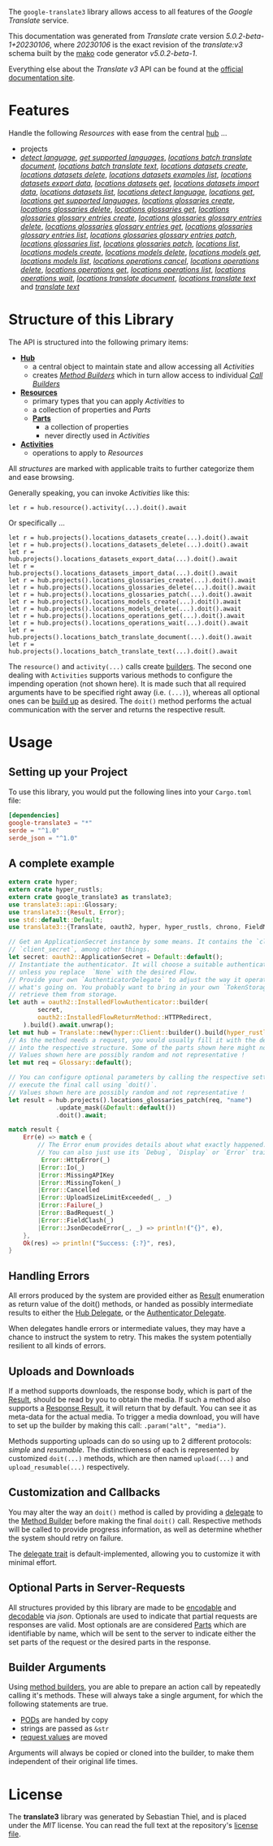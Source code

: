 <!---
DO NOT EDIT !
This file was generated automatically from 'src/generator/templates/api/README.md.mako'
DO NOT EDIT !
-->
The `google-translate3` library allows access to all features of the *Google Translate* service.

This documentation was generated from *Translate* crate version *5.0.2-beta-1+20230106*, where *20230106* is the exact revision of the *translate:v3* schema built by the [mako](http://www.makotemplates.org/) code generator *v5.0.2-beta-1*.

Everything else about the *Translate* *v3* API can be found at the
[official documentation site](https://cloud.google.com/translate/docs/quickstarts).
# Features

Handle the following *Resources* with ease from the central [hub](https://docs.rs/google-translate3/5.0.2-beta-1+20230106/google_translate3/Translate) ... 

* projects
 * [*detect language*](https://docs.rs/google-translate3/5.0.2-beta-1+20230106/google_translate3/api::ProjectDetectLanguageCall), [*get supported languages*](https://docs.rs/google-translate3/5.0.2-beta-1+20230106/google_translate3/api::ProjectGetSupportedLanguageCall), [*locations batch translate document*](https://docs.rs/google-translate3/5.0.2-beta-1+20230106/google_translate3/api::ProjectLocationBatchTranslateDocumentCall), [*locations batch translate text*](https://docs.rs/google-translate3/5.0.2-beta-1+20230106/google_translate3/api::ProjectLocationBatchTranslateTextCall), [*locations datasets create*](https://docs.rs/google-translate3/5.0.2-beta-1+20230106/google_translate3/api::ProjectLocationDatasetCreateCall), [*locations datasets delete*](https://docs.rs/google-translate3/5.0.2-beta-1+20230106/google_translate3/api::ProjectLocationDatasetDeleteCall), [*locations datasets examples list*](https://docs.rs/google-translate3/5.0.2-beta-1+20230106/google_translate3/api::ProjectLocationDatasetExampleListCall), [*locations datasets export data*](https://docs.rs/google-translate3/5.0.2-beta-1+20230106/google_translate3/api::ProjectLocationDatasetExportDataCall), [*locations datasets get*](https://docs.rs/google-translate3/5.0.2-beta-1+20230106/google_translate3/api::ProjectLocationDatasetGetCall), [*locations datasets import data*](https://docs.rs/google-translate3/5.0.2-beta-1+20230106/google_translate3/api::ProjectLocationDatasetImportDataCall), [*locations datasets list*](https://docs.rs/google-translate3/5.0.2-beta-1+20230106/google_translate3/api::ProjectLocationDatasetListCall), [*locations detect language*](https://docs.rs/google-translate3/5.0.2-beta-1+20230106/google_translate3/api::ProjectLocationDetectLanguageCall), [*locations get*](https://docs.rs/google-translate3/5.0.2-beta-1+20230106/google_translate3/api::ProjectLocationGetCall), [*locations get supported languages*](https://docs.rs/google-translate3/5.0.2-beta-1+20230106/google_translate3/api::ProjectLocationGetSupportedLanguageCall), [*locations glossaries create*](https://docs.rs/google-translate3/5.0.2-beta-1+20230106/google_translate3/api::ProjectLocationGlossaryCreateCall), [*locations glossaries delete*](https://docs.rs/google-translate3/5.0.2-beta-1+20230106/google_translate3/api::ProjectLocationGlossaryDeleteCall), [*locations glossaries get*](https://docs.rs/google-translate3/5.0.2-beta-1+20230106/google_translate3/api::ProjectLocationGlossaryGetCall), [*locations glossaries glossary entries create*](https://docs.rs/google-translate3/5.0.2-beta-1+20230106/google_translate3/api::ProjectLocationGlossaryGlossaryEntryCreateCall), [*locations glossaries glossary entries delete*](https://docs.rs/google-translate3/5.0.2-beta-1+20230106/google_translate3/api::ProjectLocationGlossaryGlossaryEntryDeleteCall), [*locations glossaries glossary entries get*](https://docs.rs/google-translate3/5.0.2-beta-1+20230106/google_translate3/api::ProjectLocationGlossaryGlossaryEntryGetCall), [*locations glossaries glossary entries list*](https://docs.rs/google-translate3/5.0.2-beta-1+20230106/google_translate3/api::ProjectLocationGlossaryGlossaryEntryListCall), [*locations glossaries glossary entries patch*](https://docs.rs/google-translate3/5.0.2-beta-1+20230106/google_translate3/api::ProjectLocationGlossaryGlossaryEntryPatchCall), [*locations glossaries list*](https://docs.rs/google-translate3/5.0.2-beta-1+20230106/google_translate3/api::ProjectLocationGlossaryListCall), [*locations glossaries patch*](https://docs.rs/google-translate3/5.0.2-beta-1+20230106/google_translate3/api::ProjectLocationGlossaryPatchCall), [*locations list*](https://docs.rs/google-translate3/5.0.2-beta-1+20230106/google_translate3/api::ProjectLocationListCall), [*locations models create*](https://docs.rs/google-translate3/5.0.2-beta-1+20230106/google_translate3/api::ProjectLocationModelCreateCall), [*locations models delete*](https://docs.rs/google-translate3/5.0.2-beta-1+20230106/google_translate3/api::ProjectLocationModelDeleteCall), [*locations models get*](https://docs.rs/google-translate3/5.0.2-beta-1+20230106/google_translate3/api::ProjectLocationModelGetCall), [*locations models list*](https://docs.rs/google-translate3/5.0.2-beta-1+20230106/google_translate3/api::ProjectLocationModelListCall), [*locations operations cancel*](https://docs.rs/google-translate3/5.0.2-beta-1+20230106/google_translate3/api::ProjectLocationOperationCancelCall), [*locations operations delete*](https://docs.rs/google-translate3/5.0.2-beta-1+20230106/google_translate3/api::ProjectLocationOperationDeleteCall), [*locations operations get*](https://docs.rs/google-translate3/5.0.2-beta-1+20230106/google_translate3/api::ProjectLocationOperationGetCall), [*locations operations list*](https://docs.rs/google-translate3/5.0.2-beta-1+20230106/google_translate3/api::ProjectLocationOperationListCall), [*locations operations wait*](https://docs.rs/google-translate3/5.0.2-beta-1+20230106/google_translate3/api::ProjectLocationOperationWaitCall), [*locations translate document*](https://docs.rs/google-translate3/5.0.2-beta-1+20230106/google_translate3/api::ProjectLocationTranslateDocumentCall), [*locations translate text*](https://docs.rs/google-translate3/5.0.2-beta-1+20230106/google_translate3/api::ProjectLocationTranslateTextCall) and [*translate text*](https://docs.rs/google-translate3/5.0.2-beta-1+20230106/google_translate3/api::ProjectTranslateTextCall)




# Structure of this Library

The API is structured into the following primary items:

* **[Hub](https://docs.rs/google-translate3/5.0.2-beta-1+20230106/google_translate3/Translate)**
    * a central object to maintain state and allow accessing all *Activities*
    * creates [*Method Builders*](https://docs.rs/google-translate3/5.0.2-beta-1+20230106/google_translate3/client::MethodsBuilder) which in turn
      allow access to individual [*Call Builders*](https://docs.rs/google-translate3/5.0.2-beta-1+20230106/google_translate3/client::CallBuilder)
* **[Resources](https://docs.rs/google-translate3/5.0.2-beta-1+20230106/google_translate3/client::Resource)**
    * primary types that you can apply *Activities* to
    * a collection of properties and *Parts*
    * **[Parts](https://docs.rs/google-translate3/5.0.2-beta-1+20230106/google_translate3/client::Part)**
        * a collection of properties
        * never directly used in *Activities*
* **[Activities](https://docs.rs/google-translate3/5.0.2-beta-1+20230106/google_translate3/client::CallBuilder)**
    * operations to apply to *Resources*

All *structures* are marked with applicable traits to further categorize them and ease browsing.

Generally speaking, you can invoke *Activities* like this:

```Rust,ignore
let r = hub.resource().activity(...).doit().await
```

Or specifically ...

```ignore
let r = hub.projects().locations_datasets_create(...).doit().await
let r = hub.projects().locations_datasets_delete(...).doit().await
let r = hub.projects().locations_datasets_export_data(...).doit().await
let r = hub.projects().locations_datasets_import_data(...).doit().await
let r = hub.projects().locations_glossaries_create(...).doit().await
let r = hub.projects().locations_glossaries_delete(...).doit().await
let r = hub.projects().locations_glossaries_patch(...).doit().await
let r = hub.projects().locations_models_create(...).doit().await
let r = hub.projects().locations_models_delete(...).doit().await
let r = hub.projects().locations_operations_get(...).doit().await
let r = hub.projects().locations_operations_wait(...).doit().await
let r = hub.projects().locations_batch_translate_document(...).doit().await
let r = hub.projects().locations_batch_translate_text(...).doit().await
```

The `resource()` and `activity(...)` calls create [builders][builder-pattern]. The second one dealing with `Activities` 
supports various methods to configure the impending operation (not shown here). It is made such that all required arguments have to be 
specified right away (i.e. `(...)`), whereas all optional ones can be [build up][builder-pattern] as desired.
The `doit()` method performs the actual communication with the server and returns the respective result.

# Usage

## Setting up your Project

To use this library, you would put the following lines into your `Cargo.toml` file:

```toml
[dependencies]
google-translate3 = "*"
serde = "^1.0"
serde_json = "^1.0"
```

## A complete example

```Rust
extern crate hyper;
extern crate hyper_rustls;
extern crate google_translate3 as translate3;
use translate3::api::Glossary;
use translate3::{Result, Error};
use std::default::Default;
use translate3::{Translate, oauth2, hyper, hyper_rustls, chrono, FieldMask};

// Get an ApplicationSecret instance by some means. It contains the `client_id` and 
// `client_secret`, among other things.
let secret: oauth2::ApplicationSecret = Default::default();
// Instantiate the authenticator. It will choose a suitable authentication flow for you, 
// unless you replace  `None` with the desired Flow.
// Provide your own `AuthenticatorDelegate` to adjust the way it operates and get feedback about 
// what's going on. You probably want to bring in your own `TokenStorage` to persist tokens and
// retrieve them from storage.
let auth = oauth2::InstalledFlowAuthenticator::builder(
        secret,
        oauth2::InstalledFlowReturnMethod::HTTPRedirect,
    ).build().await.unwrap();
let mut hub = Translate::new(hyper::Client::builder().build(hyper_rustls::HttpsConnectorBuilder::new().with_native_roots().https_or_http().enable_http1().enable_http2().build()), auth);
// As the method needs a request, you would usually fill it with the desired information
// into the respective structure. Some of the parts shown here might not be applicable !
// Values shown here are possibly random and not representative !
let mut req = Glossary::default();

// You can configure optional parameters by calling the respective setters at will, and
// execute the final call using `doit()`.
// Values shown here are possibly random and not representative !
let result = hub.projects().locations_glossaries_patch(req, "name")
             .update_mask(&Default::default())
             .doit().await;

match result {
    Err(e) => match e {
        // The Error enum provides details about what exactly happened.
        // You can also just use its `Debug`, `Display` or `Error` traits
         Error::HttpError(_)
        |Error::Io(_)
        |Error::MissingAPIKey
        |Error::MissingToken(_)
        |Error::Cancelled
        |Error::UploadSizeLimitExceeded(_, _)
        |Error::Failure(_)
        |Error::BadRequest(_)
        |Error::FieldClash(_)
        |Error::JsonDecodeError(_, _) => println!("{}", e),
    },
    Ok(res) => println!("Success: {:?}", res),
}

```
## Handling Errors

All errors produced by the system are provided either as [Result](https://docs.rs/google-translate3/5.0.2-beta-1+20230106/google_translate3/client::Result) enumeration as return value of
the doit() methods, or handed as possibly intermediate results to either the 
[Hub Delegate](https://docs.rs/google-translate3/5.0.2-beta-1+20230106/google_translate3/client::Delegate), or the [Authenticator Delegate](https://docs.rs/yup-oauth2/*/yup_oauth2/trait.AuthenticatorDelegate.html).

When delegates handle errors or intermediate values, they may have a chance to instruct the system to retry. This 
makes the system potentially resilient to all kinds of errors.

## Uploads and Downloads
If a method supports downloads, the response body, which is part of the [Result](https://docs.rs/google-translate3/5.0.2-beta-1+20230106/google_translate3/client::Result), should be
read by you to obtain the media.
If such a method also supports a [Response Result](https://docs.rs/google-translate3/5.0.2-beta-1+20230106/google_translate3/client::ResponseResult), it will return that by default.
You can see it as meta-data for the actual media. To trigger a media download, you will have to set up the builder by making
this call: `.param("alt", "media")`.

Methods supporting uploads can do so using up to 2 different protocols: 
*simple* and *resumable*. The distinctiveness of each is represented by customized 
`doit(...)` methods, which are then named `upload(...)` and `upload_resumable(...)` respectively.

## Customization and Callbacks

You may alter the way an `doit()` method is called by providing a [delegate](https://docs.rs/google-translate3/5.0.2-beta-1+20230106/google_translate3/client::Delegate) to the 
[Method Builder](https://docs.rs/google-translate3/5.0.2-beta-1+20230106/google_translate3/client::CallBuilder) before making the final `doit()` call. 
Respective methods will be called to provide progress information, as well as determine whether the system should 
retry on failure.

The [delegate trait](https://docs.rs/google-translate3/5.0.2-beta-1+20230106/google_translate3/client::Delegate) is default-implemented, allowing you to customize it with minimal effort.

## Optional Parts in Server-Requests

All structures provided by this library are made to be [encodable](https://docs.rs/google-translate3/5.0.2-beta-1+20230106/google_translate3/client::RequestValue) and 
[decodable](https://docs.rs/google-translate3/5.0.2-beta-1+20230106/google_translate3/client::ResponseResult) via *json*. Optionals are used to indicate that partial requests are responses 
are valid.
Most optionals are are considered [Parts](https://docs.rs/google-translate3/5.0.2-beta-1+20230106/google_translate3/client::Part) which are identifiable by name, which will be sent to 
the server to indicate either the set parts of the request or the desired parts in the response.

## Builder Arguments

Using [method builders](https://docs.rs/google-translate3/5.0.2-beta-1+20230106/google_translate3/client::CallBuilder), you are able to prepare an action call by repeatedly calling it's methods.
These will always take a single argument, for which the following statements are true.

* [PODs][wiki-pod] are handed by copy
* strings are passed as `&str`
* [request values](https://docs.rs/google-translate3/5.0.2-beta-1+20230106/google_translate3/client::RequestValue) are moved

Arguments will always be copied or cloned into the builder, to make them independent of their original life times.

[wiki-pod]: http://en.wikipedia.org/wiki/Plain_old_data_structure
[builder-pattern]: http://en.wikipedia.org/wiki/Builder_pattern
[google-go-api]: https://github.com/google/google-api-go-client

# License
The **translate3** library was generated by Sebastian Thiel, and is placed 
under the *MIT* license.
You can read the full text at the repository's [license file][repo-license].

[repo-license]: https://github.com/Byron/google-apis-rsblob/main/LICENSE.md

